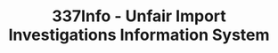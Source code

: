 ---
layout: default
bigquery: https://console.cloud.google.com/bigquery?p=patents-public-data&d=usitc_investigations&page=dataset&project=sheets-management-319211
citation: US International Trade Commission 337Info Unfair Import Investigations Information
  System
contributors: US International Trade Comission
cost: None
description: US International Trade Commission 337Info Unfair Import Investigations
  Information System contains data on investigations done under Section 337. Section
  337 declares the infringement of certain statutory intellectual property rights
  and other forms of unfair competition in import trade to be unlawful practices.
  Most Section 337 investigations involve allegations of patent or registered trademark
  infringement.
documentation: FAQ and tutorial available on the site
last_edit: 04/06/2022, 09:00:22
location: https://pubapps2.usitc.gov/337external/
maintained_by: US International Trade Comission
schema_fields:
- currentActiveALJ
- patentNumber
- complainant
- dateOfPublicationFrNotice
- trademarkNumbers
- finalDetViolation
- issueDateOtherNonFinal
- currentStatus
- id
- finalDetNoViolation
- cafcAppeals
- htsNumbers
- invUnfairAct
- markmanHearing
- investigationType
- patentNumbers
- aljAssigned
- endDateMarkmanHearing
- teoProceedingInvolved
- publication_number
- investigationTermDate
- teoIdDueDate
- finalIdOnViolationDue
- investigationNo
- startDateMarkmanHearing
- teoReliefGranted
- lastUpdated
- teoIdIssueDate
- actualEndDateEvidHear
- gcAttorney
- finalIdOnViolationIssue
- respondent
- scheduledEndDateEvidHear
- dateComplaintFiled
- dateCreated
- actualStartDateEvidHear
- ouiiParticipation
- internalRemand
- scheduledStartDateEvidHear
- ouiiAttorney
- targetDate
- copyrightNumbers
- docketNo
- title
shortname: unfair_import_investigations
tags:
- import
- legal
- trade
timeframe: 2008-2021 (prior to 2008 downloadable as a JSON file)
title: 337Info - Unfair Import Investigations Information System
uuid: 2721f5ec-e599-4890-9265-9706719fc71e
---